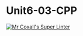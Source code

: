 # Unit6-03-CPP
[![Mr Coxall's Super Linter](https://github.com/ICS3U-Programming-PeterS/Unit6-03-CPP/workflows/Mr%20Coxall's%20Super%20Linter/badge.svg)](https://github.com/ICS3U-Programming-PeterS/Unit6-03-CPP/actions/)
